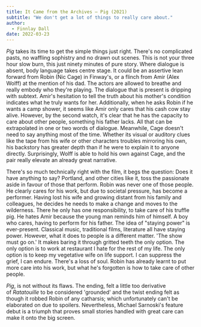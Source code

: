 ```yaml
---
title: It Came from the Archives – Pig (2021)
subtitle: "We don't get a lot of things to really care about."
author:
  - Finnlay Dall
date: 2022-03-23
---
```

_Pig_ takes its time to get the simple things just right. There's no complicated pasts, no waffling sophistry and no drawn out scenes. This is not your three hour slow burn, this just ninety minutes of pure story. Where dialogue is absent, body language takes centre stage. It could be an assertive lean forward from Robin (Nic Cage) in Finway's, or a flinch from Amir (Alex Wolff) at the mention of his dad. The actors are allowed to breathe and really embody who they're playing. The dialogue that is present is dripping with subtext. Amir's hesitation to tell the truth about his mother's condition indicates what he truly wants for her. Additionally, when he asks Robin if he wants a camp shower, it seems like Amir only cares that his cash cow stay alive. However, by the second watch, it's clear that he has the capacity to care about other people, something his father lacks. All that can be extrapolated in one or two words of dialogue. Meanwhile, Cage doesn't need to say anything most of the time. Whether its visual or auditory clues like the tape from his wife or other characters troubles mirroring his own, his backstory has greater depth than if he were to explain it to anyone directly. Surprisingly, Wolff is able to hold his own against Cage, and the pair really elevate an already great narrative.

There's so much technically right with the film, it begs the question: Does it have anything to say? Portland, and other cities like it, toss the passionate aside in favour of those that perform. Robin was never one of those people. He clearly cares for his work, but due to societal pressure, has become a performer. Having lost his wife and growing distant from his family and colleagues, he decides he needs to make a change and moves to the wilderness. There he only has one responsibility, to take care of his truffle pig. He hates Amir because the young man reminds him of himself. A boy who cares, having to perform for his father. The idea of "staying power" is ever-present. Classical music, traditional films, literature all have staying power. However, what it does to people is a different matter. 'The show must go on.' It makes baring it through gritted teeth the only option. The only option is to work at restaurant I hate for the rest of my life. The only option is to keep my vegetative wife on life support. I can suppress the grief, I can endure. There's a loss of soul. Robin has already learnt to put more care into his work, but what he's forgotten is how to take care of other people.

_Pig_, is not without its flaws. The ending, felt a little too derivative of _Ratatouille_ to be considered 'grounded' and the twist ending felt as though it robbed Robin of any catharsis; which unfortunately can't be elaborated on due to spoilers. Nevertheless, Michael Sarnoski's feature debut is a triumph that proves small stories handled with great care can make it onto the big screen.